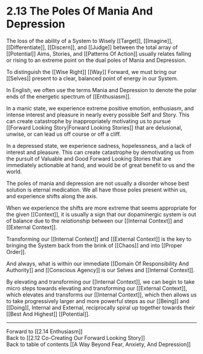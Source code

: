 # 2.13 The Poles Of Mania And Depression

The loss of the ability of a System to Wisely [[Target]], [[Imagine]], [[Differentiate]], [[Discern]], and [[Judge]] between the total array of [[Potential]] Aims, Stories, and [[Patterns Of Action]] usually relates falling or rising to an extreme point on the dual poles of Mania and Depression.  

To distinguish the [[Wise Right]] [[Way]] Forward, we must bring our [[Selves]] present to a clear, balanced point of energy in our System. 

In English, we often use the terms Mania and Depression to denote the polar ends of the energetic spectrum of [[Enthusiasm]]. 

In a manic state, we experience extreme positive emotion, enthusiasm, and intense interest and pleasure in nearly every possible Self and Story. This can create catastrophe by inappropriately motivating us to pursue [[Forward Looking Story|Forward Looking Stories]] that are delusional, unwise, or can lead us off course or off a cliff. 

In a depressed state, we experience sadness, hopelessness, and a lack of interest and pleasure. This can create catastrophe by demotivating us from the pursuit of Valuable and Good Forward Looking Stories that are immediately actionable at hand, and would be of great benefit to us and the world. 

The poles of mania and depression are not usually a disorder whose best solution is eternal medication. We all have those poles present within us, and experience shifts along the axis.  

When we experience the shifts are more extreme that seems appropriate for the given [[Context]], it is usually a sign that our dopaminergic system is out of balance due  to the _relationship_ between our [[Internal Context]] and [[External Context]]. 

Transforming our [[Internal Context]] and [[External Context]] is the key to bringing the System back from the brink of [[Chaos]] and into [[Proper Order]]. 

And always, what is within our immediate [[Domain Of Responsibility And Authority]] and [[Conscious Agency]] is our Selves and [[Internal Context]].  

By elevating and transforming our [[Internal Context]], we can begin to take micro steps towards elevating and transforming our [[External Context]], which elevates and transforms our [[Internal Context]], which then allows us to take progressively larger and more powerful steps as our [[Being]] and [[Doing]], Internal and External, reciprocally spiral up together towards their [[Best And Highest]] [[Potential]]. 

___

Forward to [[2.14 Enthusiasm]]          
Back to [[2.12 Co-Creating Our Forward Looking Story]]        
Back to table of contents [[A Way Beyond Fear, Anxiety, And Depression]]    
